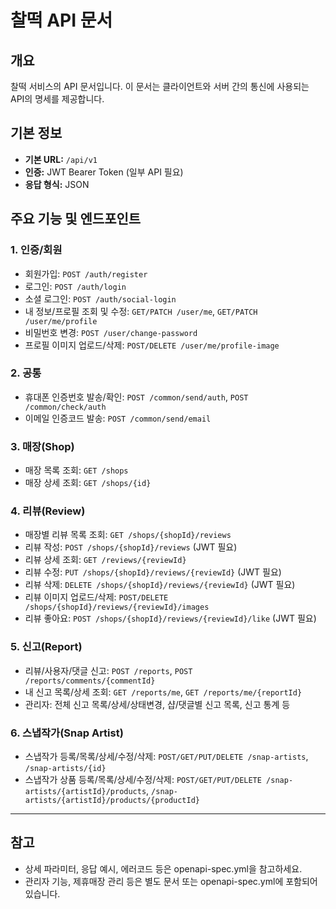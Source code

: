 # 찰떡 API 문서

## 개요
찰떡 서비스의 API 문서입니다. 이 문서는 클라이언트와 서버 간의 통신에 사용되는 API의 명세를 제공합니다.

## 기본 정보
- **기본 URL:** `/api/v1`
- **인증:** JWT Bearer Token (일부 API 필요)
- **응답 형식:** JSON

## 주요 기능 및 엔드포인트

### 1. 인증/회원
- 회원가입: `POST /auth/register`
- 로그인: `POST /auth/login`
- 소셜 로그인: `POST /auth/social-login`
- 내 정보/프로필 조회 및 수정: `GET/PATCH /user/me`, `GET/PATCH /user/me/profile`
- 비밀번호 변경: `POST /user/change-password`
- 프로필 이미지 업로드/삭제: `POST/DELETE /user/me/profile-image`

### 2. 공통
- 휴대폰 인증번호 발송/확인: `POST /common/send/auth`, `POST /common/check/auth`
- 이메일 인증코드 발송: `POST /common/send/email`

### 3. 매장(Shop)
- 매장 목록 조회: `GET /shops`
- 매장 상세 조회: `GET /shops/{id}`

### 4. 리뷰(Review)
- 매장별 리뷰 목록 조회: `GET /shops/{shopId}/reviews`
- 리뷰 작성: `POST /shops/{shopId}/reviews` (JWT 필요)
- 리뷰 상세 조회: `GET /reviews/{reviewId}`
- 리뷰 수정: `PUT /shops/{shopId}/reviews/{reviewId}` (JWT 필요)
- 리뷰 삭제: `DELETE /shops/{shopId}/reviews/{reviewId}` (JWT 필요)
- 리뷰 이미지 업로드/삭제: `POST/DELETE /shops/{shopId}/reviews/{reviewId}/images`
- 리뷰 좋아요: `POST /shops/{shopId}/reviews/{reviewId}/like` (JWT 필요)

### 5. 신고(Report)
- 리뷰/사용자/댓글 신고: `POST /reports`, `POST /reports/comments/{commentId}`
- 내 신고 목록/상세 조회: `GET /reports/me`, `GET /reports/me/{reportId}`
- 관리자: 전체 신고 목록/상세/상태변경, 샵/댓글별 신고 목록, 신고 통계 등

### 6. 스냅작가(Snap Artist)
- 스냅작가 등록/목록/상세/수정/삭제: `POST/GET/PUT/DELETE /snap-artists`, `/snap-artists/{id}`
- 스냅작가 상품 등록/목록/상세/수정/삭제: `POST/GET/PUT/DELETE /snap-artists/{artistId}/products`, `/snap-artists/{artistId}/products/{productId}`

---

## 참고
- 상세 파라미터, 응답 예시, 에러코드 등은 openapi-spec.yml을 참고하세요.
- 관리자 기능, 제휴매장 관리 등은 별도 문서 또는 openapi-spec.yml에 포함되어 있습니다.